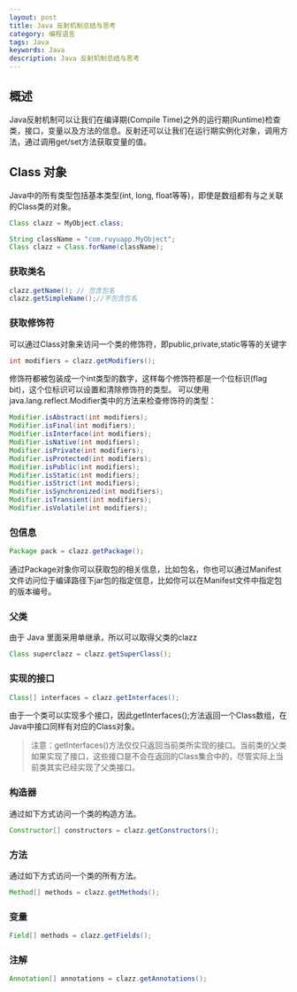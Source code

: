 ```yaml
---
layout: post
title: Java 反射机制总结与思考
category: 编程语言
tags: Java
keywords: Java
description: Java 反射机制总结与思考
---
```


## 概述

Java反射机制可以让我们在编译期(Compile Time)之外的运行期(Runtime)检查类，接口，变量以及方法的信息。反射还可以让我们在运行期实例化对象，调用方法，通过调用get/set方法获取变量的值。


## Class 对象

Java中的所有类型包括基本类型(int, long, float等等)，即使是数组都有与之关联的Class类的对象。

```java
Class clazz = MyObject.class;
```

```java
String className = "com.ruyuapp.MyObject";
Class clazz = Class.forName(className); 
```

### 获取类名

```java
clazz.getName(); // 包含包名
clazz.getSimpleName();//不包含包名
```

### 获取修饰符

可以通过Class对象来访问一个类的修饰符，即public,private,static等等的关键字

```java
int modifiers = clazz.getModifiers();
```

修饰符都被包装成一个int类型的数字，这样每个修饰符都是一个位标识(flag bit)，这个位标识可以设置和清除修饰符的类型。
可以使用java.lang.reflect.Modifier类中的方法来检查修饰符的类型：

```java
Modifier.isAbstract(int modifiers);
Modifier.isFinal(int modifiers);
Modifier.isInterface(int modifiers);
Modifier.isNative(int modifiers);
Modifier.isPrivate(int modifiers);
Modifier.isProtected(int modifiers);
Modifier.isPublic(int modifiers);
Modifier.isStatic(int modifiers);
Modifier.isStrict(int modifiers);
Modifier.isSynchronized(int modifiers);
Modifier.isTransient(int modifiers);
Modifier.isVolatile(int modifiers);
```

### 包信息

```java
Package pack = clazz.getPackage();
```

通过Package对象你可以获取包的相关信息，比如包名，你也可以通过Manifest文件访问位于编译路径下jar包的指定信息，比如你可以在Manifest文件中指定包的版本编号。

### 父类

由于 Java 里面采用单继承，所以可以取得父类的clazz

```java
Class superclazz = clazz.getSuperClass();
```

### 实现的接口

```java
Class[] interfaces = clazz.getInterfaces();
```

由于一个类可以实现多个接口，因此getInterfaces();方法返回一个Class数组，在Java中接口同样有对应的Class对象。

> 注意：getInterfaces()方法仅仅只返回当前类所实现的接口。当前类的父类如果实现了接口，这些接口是不会在返回的Class集合中的，尽管实际上当前类其实已经实现了父类接口。

### 构造器

通过如下方式访问一个类的构造方法。

```java
Constructor[] constructors = clazz.getConstructors();
```

### 方法

通过如下方式访问一个类的所有方法。

```java
Method[] methods = clazz.getMethods();
```

### 变量

```java
Field[] methods = clazz.getFields();
```

### 注解

```java
Annotation[] annotations = clazz.getAnnotations();
```